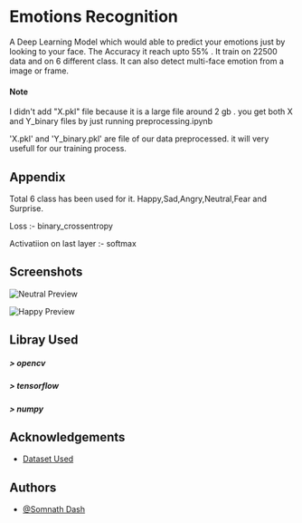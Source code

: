 
#  Emotions Recognition

A Deep Learning Model which would able to predict your emotions just by looking to your face. The Accuracy it reach upto 55% . It train on 22500 data and on 6 different class.
It can also detect multi-face emotion from a image or frame.

#### Note
 I didn't add "X.pkl" file because it is a large file around 2 gb . you get both X and Y_binary files by just running preprocessing.ipynb
 
 'X.pkl' and 'Y_binary.pkl' are file of our data preprocessed. it will very usefull for our training process.
 

## Appendix

Total 6 class has been used for it. Happy,Sad,Angry,Neutral,Fear and Surprise.

Loss :- binary_crossentropy

Activatiion on last layer :- softmax



## Screenshots

![Neutral Preview](https://github.com/somnathdashs/Emotions-Recognition/blob/main/Preview/privew1.JPG?raw=true)

![Happy Preview](https://github.com/somnathdashs/Emotions-Recognition/blob/main/Preview/happy.JPG?raw=true)
## Libray Used

 ##### > opencv
 ##### > tensorflow
 ##### > numpy 
## Acknowledgements

 - [Dataset Used](https://www.kaggle.com/datasets/jonathanoheix/face-expression-recognition-dataset)



## Authors

- [@Somnath Dash](https://www.github.com/somnathdashs)

